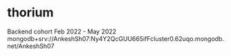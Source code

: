 # thorium
Backend cohort Feb 2022 - May 2022
mongodb+srv://AnkeshSh07:Ny4Y2QcGUU665ifFcluster0.62uqo.mongodb.net/AnkeshSh07